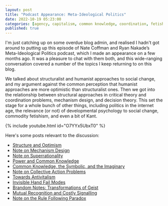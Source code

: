 ```yaml
---
layout: post
title: "Podcast Appearance: Meta-Ideological Politics"
date: 2022-10-19 05:23:00
categories: [agency, capitalism, common knowledge, coordination, fetishism, humanism, normativity, structuralism, superrationality]
published: true
---
```


I'm just catching up on some overdue blog admin, and realised I hadn't got around to putting up this episode of Nate Coffman and Ryan Nakade’s Meta-Ideological Politics podcast, which I made an appearance on a few months ago. It was a pleasure to chat with them both, and this wide-ranging conversation covered a number of the topics I keep returning to on this blog.

We talked about structuralist and humanist approaches to social change, and my argument against the common perception that humanist approaches are more optimistic than structuralist ones. Then we got into the relationship between structural approaches in critical theory and coordination problems, mechanism design, and decision theory. This set the stage for a whole bunch of other things, including politics in the internet age, the relevance (or not) of developmental psychology to social change, commodity fetishism, and even a bit of Kant.

{% include youtube.html id="O7YYx5UbxT0" %}

Here's some posts relevant to the discussion:

- [Structure and Optimism]({{site.baseurl}}/2021/08/04/structure-agency.html)
- [Note on Mechanism Design]({{site.baseurl}}/2021/12/14/mechanism.html)
- [Note on Superrationality]({{site.baseurl}}/2020/11/30/superrationality.html)
- [Power and Common Knowledge]({{site.baseurl}}/2021/10/27/common-knowledge-power.html)
- [Common Knowledge, the Symbolic, and the Imaginary]({{site.baseurl}}/2021/02/04/five-to-nine.html)
- [Note on Collective Action Problems]({{site.baseurl}}/2020/09/26/collective-action.html)
- [Towards Antivitalism]({{site.baseurl}}/2021/05/31/antivitalism.html)
- [Invisible Hand Fail Modes]({{site.baseurl}}/2021/01/29/nash.html)
- [Brandom Notes: Transformations of Geist]({{site.baseurl}}/2021/06/22/brandom-snips.html)
- [Mutual Recognition and Costly Signalling]({{site.baseurl}}/2021/01/21/agency-signalling.html})
- [Note on the Rule Following Paradox]({{site.baseurl}}/2020/08/18/rule-following.html)

